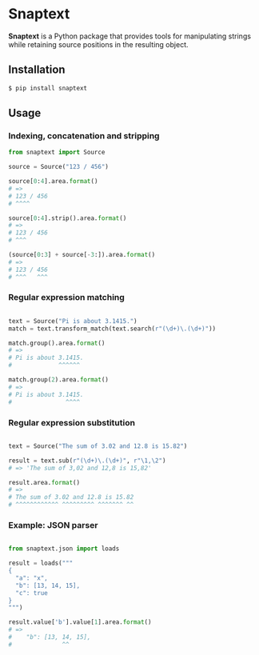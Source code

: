 # Snaptext

**Snaptext** is a Python package that provides tools for manipulating strings while retaining source positions in the resulting object.


## Installation

```sh
$ pip install snaptext
```


## Usage

### Indexing, concatenation and stripping

```py
from snaptext import Source

source = Source("123 / 456")

source[0:4].area.format()
# =>
# 123 / 456
# ^^^^

source[0:4].strip().area.format()
# =>
# 123 / 456
# ^^^

(source[0:3] + source[-3:]).area.format()
# =>
# 123 / 456
# ^^^   ^^^
```

### Regular expression matching

```py

text = Source("Pi is about 3.1415.")
match = text.transform_match(text.search(r"(\d+)\.(\d+)"))

match.group().area.format()
# =>
# Pi is about 3.1415.
#             ^^^^^^

match.group(2).area.format()
# =>
# Pi is about 3.1415.
#               ^^^^
```

### Regular expression substitution

```py

text = Source("The sum of 3.02 and 12.8 is 15.82")

result = text.sub(r"(\d+)\.(\d+)", r"\1,\2")
# => 'The sum of 3,02 and 12,8 is 15,82'

result.area.format()
# =>
# The sum of 3.02 and 12.8 is 15.82
# ^^^^^^^^^^^^ ^^^^^^^^^ ^^^^^^^ ^^
```

### Example: JSON parser

```py

from snaptext.json import loads

result = loads("""
{
  "a": "x",
  "b": [13, 14, 15],
  "c": true
}
""")

result.value['b'].value[1].area.format()
# =>
#    "b": [13, 14, 15],
#              ^^
```

